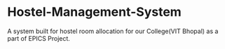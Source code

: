 # Hostel-Management-System
A system built for hostel room allocation for our College(VIT Bhopal) as a part of EPICS Project.

